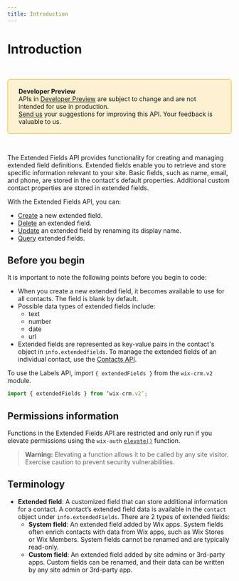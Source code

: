 ```yaml
---
title: Introduction
---
```


# Introduction

&nbsp;
<div style="background-color: #FEF1D1; padding: 18px 24px; border-radius: 6px; border: 1px solid #FDB10C; box-sizing: border-box; display: inline-block">
    <b>Developer Preview</b>
    <br/>
    <span>APIs in <a href="https://www.wix.com/velo/reference/api-overview/developer-preview">Developer Preview</a> are subject to change and are not intended for use in production.<br/><a href="mailto:velo-preview-feedback@wix.com">Send us</a> your suggestions for improving this API. Your feedback is valuable to us.</span>
</div>

&nbsp;

<!-- > **Note:** This module is
> [universal](/api-overview/api-versions#universal-modules).
> Functions in this module can run on both the backend and frontend,
> unless specified otherwise. -->


The Extended Fields API provides functionality for creating and managing extended field definitions. Extended fields enable you to retrieve and store specific information relevant to your site. Basic fields, such as name, email, and phone, are stored in the contact's default properties. Additional custom contact properties are stored in extended fields. 

With the Extended Fields API, you can:
+ [Create](wix-crm-v2/extendedfields/findorcreateextendedfield) a new extended field.
+ [Delete](wix-crm-v2/extendedfields/deleteextendedfield) an extended field.
+ [Update](wix-crm-v2/extendedfields/renameextendedfield) an extended field by renaming its display name.
+ [Query](wix-crm-v2/extendedfields/queryextendedfields) extended fields.

## Before you begin

It is important to note the following points before you begin to code:
- When you create a new extended field, it becomes available to use for all contacts. The field is blank by default. 
- Possible data types of extended fields include: 
    - text
    - number
    - date
    - url
- Extended fields are represented as key-value pairs in the contact's object in `info.extendedfields`. To manage the extended fields of an individual contact, use the [Contacts API](wix-crm-v2/contacts). 


To use the Labels API, import `{ extendedFields }` from the `wix-crm.v2` module. 

```javascript
import { extendedFields } from ‘wix-crm.v2’;
```

## Permissions information

Functions in the Extended Fields API are restricted and only run if you elevate permissions using the `wix-auth` [`elevate()`](https://www.wix.com/velo/reference/wix-auth/elevate) function.

<blockquote class='warning'>
<p><strong>Warning:</strong> Elevating a function allows it to be called by any site visitor. Exercise caution to prevent security vulnerabilities.</p>
</blockquote>


## Terminology

- **Extended field**: A customized field that can store additional information for a contact. A contact’s extended field data is available in the `contact` object under `info.extendedFields`. There are 2 types of extended fields:
    - **System field**: An extended field added by Wix apps. System fields often enrich contacts with data from Wix apps, such as Wix Stores or Wix Members. System fields cannot be renamed and are typically read-only.
    - **Custom field**: An extended field added by site admins or 3rd-party apps. Custom fields can be renamed, and their data can be written by any site admin or 3rd-party app.